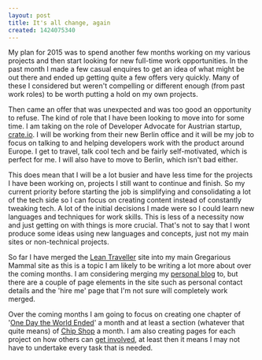 ```yaml
---
layout: post
title: It's all change, again
created: 1424075340
---
```

<p>My plan for 2015 was to spend another few months working on my various projects and then start looking for new full-time work opportunities. In the past month I made a few casual enquires to get an idea of what might be out there and ended up getting quite a few offers very quickly. Many of these I considered but weren&#39;t compelling or different enough (from past work roles) to be worth putting a hold on my own projects.</p><p>Then came an offer that was unexpected and was too good an opportunity to refuse. The kind of role that I have been looking to move into for some time. I am taking on the role of Developer Advocate for Austrian startup, <a href="http://crate.io" target="_blank">crate.io</a>. I will be working from their new Berlin office and it will be my job to focus on talking to and helping developers work with the product around Europe. I get to travel, talk cool tech and be fairly self-motivated, which is perfect for me. I will also have to move to Berlin, which isn&#39;t bad either.</p><p>This does mean that I will be a lot busier and have less time for the projects I have been working on, projects I still want to continue and finish. So my current priority before starting the job is simplifying and consolidating a lot of the tech side so I can focus on creating content instead of constantly tweaking tech. A lot of the initial decisions I made were so I could learn new languages and techniques for work skills. This is less of a necessity now and just getting on with things is more crucial. That&#39;s not to say that I wont produce some ideas using new languages and concepts, just not my main sites or non-technical projects.</p><p>So far I have merged the <a href="/writing/lean-traveller">Lean Traveller</a> site into my main Gregarious Mammal site as this is a topic I am likely to be writing a lot more about over the coming months. I am considering merging my <a href="/writing/chris-chinchilla">personal blog</a> to, but there are a couple of page elements in the site such as personal contact details and the &#39;hire me&#39; page that I&#39;m not sure will completely work merged.</p><p>Over the coming months I am going to focus on creating one chapter of &#39;<a href="http://onedaytheworldended.com/" target="_blank">One Day the World Ended</a>&#39; a month and at least a section (whatever that quite means) of <a href="http://chipshopgame.com" target="_blank">Chip Shop</a> a month. I am also creating pages for each project on how others can <a href="/get-involved">get involved</a>, at least then it means I may not have to undertake every task that is needed.</p>
